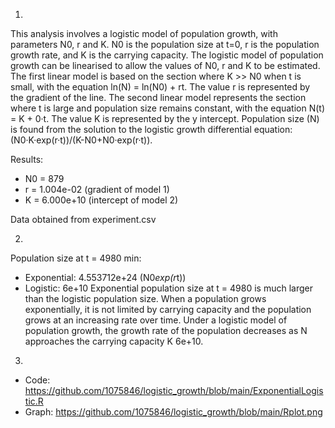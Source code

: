 1.
This analysis involves a logistic model of population growth, with parameters N0, r and K. N0 is the population size at t=0, r is the population growth rate, and K is the carrying capacity. The logistic model of population growth can be linearised to allow the values of N0, r and K to be estimated. The first linear model is based on the section where K >> N0 when t is small, with the equation ln(N) = ln(N0) + rt. The value r is represented by the gradient of the line. The second linear model represents the section where t is large and population size remains constant, with the equation N(t) = K + 0·t. The value K is represented by the y intercept. Population size (N) is found from the solution to the logistic growth differential equation: (N0·K·exp(r·t))/(K-N0+N0·exp(r·t)).

Results:

  - N0 = 879
  - r = 1.004e-02 (gradient of model 1)
  - K = 6.000e+10 (intercept of model 2)

Data obtained from experiment.csv
  
2.
Population size at t = 4980 min:
- Exponential: 4.553712e+24 (N0*exp(r*t))
- Logistic: 6e+10
Exponential population size at t = 4980 is much larger than the logistic population size. When a population grows exponentially, it is not limited by carrying capacity and the population grows at an increasing rate over time. Under a logistic model of population growth, the growth rate of the population decreases as N approaches the carrying capacity K 6e+10. 
   
3. 
- Code: https://github.com/1075846/logistic_growth/blob/main/ExponentialLogistic.R
- Graph: https://github.com/1075846/logistic_growth/blob/main/Rplot.png
